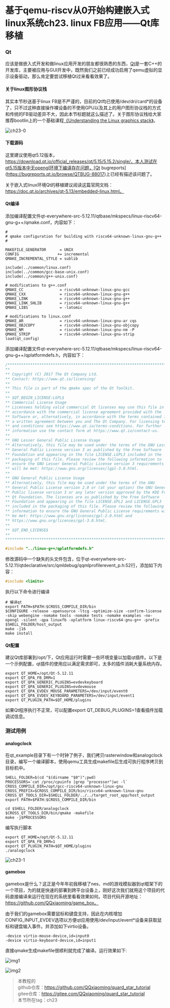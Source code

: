 # 基于qemu-riscv从0开始构建嵌入式linux系统ch23. linux FB应用——Qt库移植

### Qt

应该是做嵌入式开发和做linux应用开发的朋友都很熟悉的东西，[Qt](https://www.qt.io/)是一套C++的开发库，主要被应用与GUI开发中，既然我们之前已经成功启用了qemu虚拟的显示设备驱动，那么肯定要尝试移植Qt过来看看效果了。

#### 关于linux图形协议栈

其实本节秒送基于linux FB是不严谨的，目前的Qt均已使用/dev/dri/card*的设备了，只不过这种直接操作裸设备的不使用GPU以及其上的用户图形协议栈的方式和传统的FB驱动差异不大，因此本节标题就这么描述了。关于图形协议栈给大家推荐bootlin上的一个基础课程[《Understanding the Linux graphics stack》](https://bootlin.com/doc/training/graphics/)。

![ch23-0](./img/ch23-0.png)

#### 下载源码

这里建议使用qt5.12版本，https://download.qt.io/official_releases/qt/5.15/5.15.2/single/，本人测试在qt5.15版本中无opengl环境下编译存在问题，[Qt bugreports](https://bugreports.qt.io/browse/QTBUG-88017)上已经有描述该问题了。

关于嵌入式linux环境Qt的移植建议阅读这篇官网文档：https://doc.qt.io/archives/qt-5.13/embedded-linux.html。

#### Qt编译

添加编译配置文件qt-everywhere-src-5.12.11/qtbase/mkspecs/linux-riscv64-gnu-g++/qmake.conf，内容如下：

```
#
# qmake configuration for building with riscv64-unknown-linux-gnu-g++
#

MAKEFILE_GENERATOR      = UNIX
CONFIG                 += incremental
QMAKE_INCREMENTAL_STYLE = sublib

include(../common/linux.conf)
include(../common/gcc-base-unix.conf)
include(../common/g++-unix.conf)

# modifications to g++.conf
QMAKE_CC                = riscv64-unknown-linux-gnu-gcc
QMAKE_CXX               = riscv64-unknown-linux-gnu-g++
QMAKE_LINK              = riscv64-unknown-linux-gnu-g++ 
QMAKE_LINK_SHLIB        = riscv64-unknown-linux-gnu-g++
QMAKE_LIBS              = -latomic

# modifications to linux.conf
QMAKE_AR                = riscv64-unknown-linux-gnu-ar cqs
QMAKE_OBJCOPY           = riscv64-unknown-linux-gnu-objcopy
QMAKE_NM                = riscv64-unknown-linux-gnu-nm -P
QMAKE_STRIP             = riscv64-unknown-linux-gnu-strip
load(qt_config)
```

添加编译配置文件qt-everywhere-src-5.12.11/qtbase/mkspecs/linux-riscv64-gnu-g++/qplatformdefs.h，内容如下：

```c
/****************************************************************************
**
** Copyright (C) 2017 The Qt Company Ltd.
** Contact: https://www.qt.io/licensing/
**
** This file is part of the qmake spec of the Qt Toolkit.
**
** $QT_BEGIN_LICENSE:LGPL$
** Commercial License Usage
** Licensees holding valid commercial Qt licenses may use this file in
** accordance with the commercial license agreement provided with the
** Software or, alternatively, in accordance with the terms contained in
** a written agreement between you and The Qt Company. For licensing terms
** and conditions see https://www.qt.io/terms-conditions. For further
** information use the contact form at https://www.qt.io/contact-us.
**
** GNU Lesser General Public License Usage
** Alternatively, this file may be used under the terms of the GNU Lesser
** General Public License version 3 as published by the Free Software
** Foundation and appearing in the file LICENSE.LGPL3 included in the
** packaging of this file. Please review the following information to
** ensure the GNU Lesser General Public License version 3 requirements
** will be met: https://www.gnu.org/licenses/lgpl-3.0.html.
**
** GNU General Public License Usage
** Alternatively, this file may be used under the terms of the GNU
** General Public License version 2.0 or (at your option) the GNU General
** Public license version 3 or any later version approved by the KDE Free
** Qt Foundation. The licenses are as published by the Free Software
** Foundation and appearing in the file LICENSE.GPL2 and LICENSE.GPL3
** included in the packaging of this file. Please review the following
** information to ensure the GNU General Public License requirements will
** be met: https://www.gnu.org/licenses/gpl-2.0.html and
** https://www.gnu.org/licenses/gpl-3.0.html.
**
** $QT_END_LICENSE$
**
****************************************************************************/

#include "../linux-g++/qplatformdefs.h"
```

修改源码中一个缺失的头文件包含，位于qt-everywhere-src-5.12.11/qtdeclarative/src/qmldebug/qqmlprofilerevent_p.h:52行，添加如下内容：

```c
#include <limits>
```

执行以下命令进行编译

```shell
# 编译qt
export PATH=$PATH:$CROSS_COMPILE_DIR/bin
$CONFIGURE -release -opensource -ltcg -optimize-size -confirm-license -skip webengine -nomake tools -nomake tests -nomake examples -no-opengl -silent -qpa linuxfb -xplatform linux-riscv64-gnu-g++ -prefix $SHELL_FOLDER/host_output
make -j16
make install
```

#### Qt配置

建议Qt库部署到/opt/下，Qt应用运行时需要一些环境变量以加载qt插件。以下是一个示例配置，qt插件的使用应以满足需求即可，太多的插件消耗大量系统内存。

```shell
export QT_HOME=/opt/Qt-5.12.11
export QT_QPA_FB_DRM=1
export QT_QPA_GENERIC_PLUGINS=evdevkeyboard
export QT_QPA_GENERIC_PLUGINS=evdevmouse
export QT_QPA_EVDEV_MOUSE_PARAMETERS=/dev/input/event0
export QT_QPA_EVDEV_KEYBOARD_PARAMETERS=/dev/input/event1
export QT_PLUGIN_PATH=$QT_HOME/plugins
```

如果Qt程序执行不正常，可以配置export QT_DEBUG_PLUGINS=1查看插件加载调试信息。

### 测试用例

#### analogclock

在qt_example目录下有一个时钟了例子，我们拷贝rasterwindow和analogclock目录，编写一个编译脚本，使用qemu工具生成makefile后生成可执行程序拷贝到目标机中。

```shell
SHELL_FOLDER=$(cd "$(dirname "$0")";pwd)
PROCESSORS=`cat /proc/cpuinfo |grep "processor"|wc -l`
CROSS_COMPILE_DIR=/opt/gcc-riscv64-unknown-linux-gnu
CROSS_PREFIX=$CROSS_COMPILE_DIR/bin/riscv64-unknown-linux-gnu
CROSS_QT_TOOLS_DIR=$SHELL_FOLDER/../../target_root_app/host_output
export PATH=$PATH:$CROSS_COMPILE_DIR/bin

cd $SHELL_FOLDER/analogclock
$CROSS_QT_TOOLS_DIR/bin/qmake -makefile
make -j$PROCESSORS
```

编写执行脚本

```
export QT_HOME=/opt/Qt-5.12.11
export QT_QPA_FB_DRM=1
export QT_PLUGIN_PATH=$QT_HOME/plugins
./analogclock
```

![ch23-1](./img/ch23-1.png)

#### gamebox

gamebox是什么？这正是今年年初我移植了nes、md的游戏模拟器到qt框架下的一个项目，为的就是快速的部署到跨平台设备上，刚好这次我们就用这个项目的代码直接编译来运行在现在的系统里看看效果如何。项目代码开源地址：https://github.com/QQxiaoming/game_box。

由于我们的gamebox需要鼠标和键盘支持，因此在内核增加CONFIG_INPUT_EVDEV选项以方便qt应用使用/dev/input/event*设备来获取鼠标和键盘输入事件。并添加如下virtio设备。

```
-device virtio-mouse-device,id=input0 
-device virtio-keyboard-device,id=input1 
```

直接qmake生成makefile很顺利就完成了编译。运行效果如下:

![img1](./img/ch23-2.gif)

![img2](./img/ch23-3.gif)


> 本教程的<br>github仓库：https://github.com/QQxiaoming/quard_star_tutorial<br>gitee仓库：https://gitee.com/QQxiaoming/quard_star_tutorial<br>本节所在tag：ch23